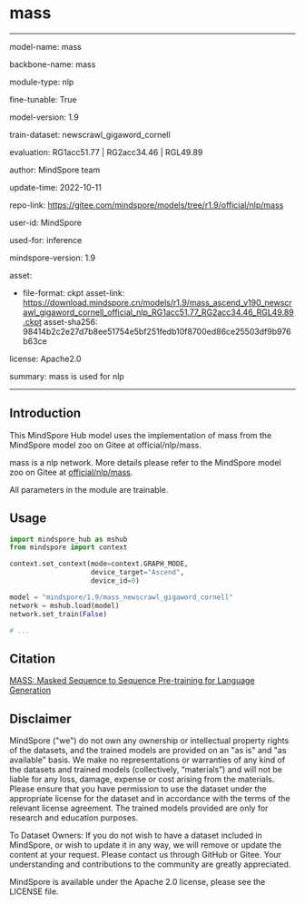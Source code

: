 # mass

---

model-name: mass

backbone-name: mass

module-type: nlp

fine-tunable: True

model-version: 1.9

train-dataset: newscrawl_gigaword_cornell

evaluation: RG1acc51.77 | RG2acc34.46 | RGL49.89

author: MindSpore team

update-time: 2022-10-11

repo-link: <https://gitee.com/mindspore/models/tree/r1.9/official/nlp/mass>

user-id: MindSpore

used-for: inference

mindspore-version: 1.9

asset:

-
    file-format: ckpt
    asset-link: <https://download.mindspore.cn/models/r1.9/mass_ascend_v190_newscrawl_gigaword_cornell_official_nlp_RG1acc51.77_RG2acc34.46_RGL49.89.ckpt>
    asset-sha256: 98414b2c2e27d7b8ee51754e5bf251fedb10f8700ed86ce25503df9b976b63ce

license: Apache2.0

summary: mass is used for nlp

---

## Introduction

This MindSpore Hub model uses the implementation of mass from the MindSpore model zoo on Gitee at official/nlp/mass.

mass is a nlp network. More details please refer to the MindSpore model zoo on Gitee at [official/nlp/mass](https://gitee.com/mindspore/models/blob/r1.9/official/nlp/mass/README.md).

All parameters in the module are trainable.

## Usage

```python
import mindspore_hub as mshub
from mindspore import context

context.set_context(mode=context.GRAPH_MODE,
                    device_target="Ascend",
                    device_id=0)

model = "mindspore/1.9/mass_newscrawl_gigaword_cornell"
network = mshub.load(model)
network.set_train(False)

# ...
```

## Citation

[MASS: Masked Sequence to Sequence Pre-training for Language Generation](https://www.microsoft.com/en-us/research/uploads/prod/2019/06/MASS-paper-updated-002.pdf)

## Disclaimer

MindSpore ("we") do not own any ownership or intellectual property rights of the datasets, and the trained models are provided on an "as is" and "as available" basis. We make no representations or warranties of any kind of the datasets and trained models (collectively, “materials”) and will not be liable for any loss, damage, expense or cost arising from the materials. Please ensure that you have permission to use the dataset under the appropriate license for the dataset and in accordance with the terms of the relevant license agreement. The trained models provided are only for research and education purposes.

To Dataset Owners: If you do not wish to have a dataset included in MindSpore, or wish to update it in any way, we will remove or update the content at your request. Please contact us through GitHub or Gitee. Your understanding and contributions to the community are greatly appreciated.

MindSpore is available under the Apache 2.0 license, please see the LICENSE file.
